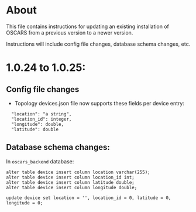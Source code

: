 # About
This file contains instructions for updating an existing installation of OSCARS from a previous version to a newer version. 

Instructions will include config file changes, database schema changes, etc.



# 1.0.24 to 1.0.25:
## Config file changes
- Topology devices.json file now supports these fields per device entry:
```
  "location": "a string",
  "location_id": integer,
  "longitude": double,
  "latitude": double
```

## Database schema changes:
In `oscars_backend` database:
```
alter table device insert column location varchar(255);
alter table device insert column location_id int;
alter table device insert column latitude double;
alter table device insert column longitude double;

update device set location = '', location_id = 0, latitude = 0, longitude = 0;
```

